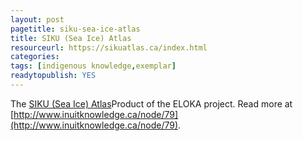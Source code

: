 ```yaml
---
layout: post 
pagetitle: siku-sea-ice-atlas
title: SIKU (Sea Ice) Atlas
resourceurl: https://sikuatlas.ca/index.html
categories: 
tags: [indigenous knowledge,exemplar]
readytopublish: YES
---
```

The [SIKU (Sea Ice) Atlas]()Product of the ELOKA project. Read more at [http://www.inuitknowledge.ca/node/79](http://www.inuitknowledge.ca/node/79).